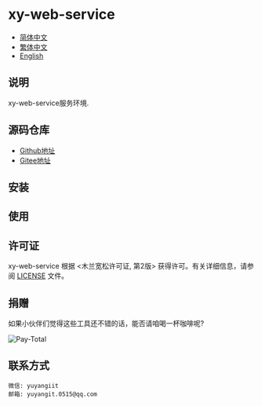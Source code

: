 <!--
 * @Author: 余洋 yuyangit.0515@qq.com
 * @Date: 2024-10-18 13:02:23
 * @LastEditors: 余洋 yuyangit.0515@qq.com
 * @LastEditTime: 2024-10-23 20:51:38
 * @FilePath: /xy-web-service/README.md
 * @Description: 这是默认设置,请设置`customMade`, 打开koroFileHeader查看配置 进行设置: https://github.com/OBKoro1/koro1FileHeader/wiki/%E9%85%8D%E7%BD%AE
-->
# xy-web-service

- [简体中文](readme/README_zh_CN.md)
- [繁体中文](readme/README_zh_TW.md)
- [English](readme/README_en.md)

## 说明

xy-web-service服务环境.

## 源码仓库

- <a href="https://github.com/xy-web-service/xy-web-service.git" target="_blank">Github地址</a>  
- <a href="https://gitee.com/xy-web-service/xy-web-service.git" target="_blank">Gitee地址</a>

## 安装

<!-- ```bash
# bash
pip install xy-web-service
``` -->

## 使用

<!-- ```python
# main.py
from xy-web-service.WebWork import WebWork as xyWebWork
from xy-web-service.Settings.Settings import Settings

class WebServerWork(xyWebWork):
    settings: Settings | None = Settings()

    prog: str = "xy_test_demo"
    description: str = f""">>>>>>>>>>>> xy_test_demo - v1.0.0 <<<<<<<<<<<<<"""

if __name__ == "__main__":
    web_server_work = WebServerWork()
    web_server_work.main()
```

```bash
# bash
python main.py -c project -n xy-web-service_demo
# 创建项目 [ xy-web-service_demo ] 成功!!!
# 项目路径 ==>>> /mnt/bs-media/Workspace/project/opensource/xy-web-service/xy-web-service/test/xy-web-service_demo
``` -->

## 许可证
xy-web-service 根据 <木兰宽松许可证, 第2版> 获得许可。有关详细信息，请参阅 [LICENSE](LICENSE) 文件。

## 捐赠
如果小伙伴们觉得这些工具还不错的话，能否请咱喝一杯咖啡呢?  

![Pay-Total](./readme/Pay-Total.png)


## 联系方式

```
微信: yuyangiit
邮箱: yuyangit.0515@qq.com
```